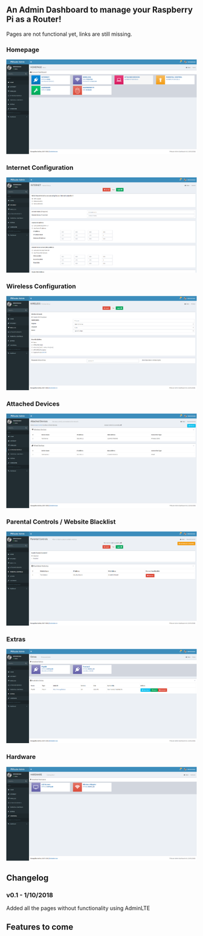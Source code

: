 ## An Admin Dashboard to manage your Raspberry Pi as a Router!
Pages are not functional yet, links are still missing.

### Homepage
![Image](docs/PiAdmin.png)

### Internet Configuration
![Image](docs/PiInternet.PNG)

### Wireless Configuration
![Image](docs/PiWireless.PNG)

### Attached Devices
![Image](docs/PiDevices.PNG)

### Parental Controls / Website Blacklist
![Image](docs/PiParental.PNG)

### Extras
![Image](docs/PiExtras.PNG)

### Hardware
![Image](docs/PiHardware.PNG)

## Changelog

### v0.1 - 1/10/2018
Added all the pages without functionality using AdminLTE

## Features to come
